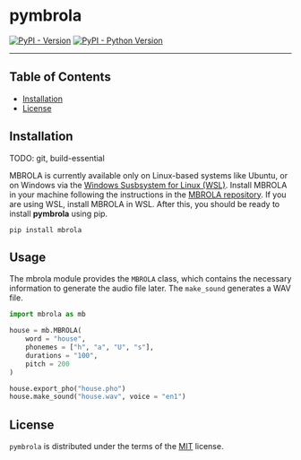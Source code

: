 # pymbrola

[![PyPI - Version](https://img.shields.io/pypi/v/mbrola.svg)](https://pypi.org/project/mbrola)
[![PyPI - Python Version](https://img.shields.io/pypi/pyversions/mbrola.svg)](https://pypi.org/project/mbrola)

-----


## Table of Contents

- [Installation](#installation)
- [License](#license)

## Installation

TODO: git, build-essential

MBROLA is currently available only on Linux-based systems like Ubuntu, or on Windows via the [Windows Susbsystem for Linux (WSL)](https://learn.microsoft.com/en-us/windows/wsl/install). Install MBROLA in your machine following the instructions in the [MBROLA repository](https://github.com/numediart/MBROLA). If you are using WSL, install MBROLA in WSL. After this, you should be ready to install **pymbrola** using pip.

```console
pip install mbrola
```

## Usage

The mbrola module provides the `MBROLA` class, which contains the necessary information to generate the audio file later. The `make_sound` generates a WAV file. 

```python
import mbrola as mb

house = mb.MBROLA(
    word = "house", 
    phonemes = ["h", "a", "U", "s"],
    durations = "100",
    pitch = 200
)

house.export_pho("house.pho")
house.make_sound("house.wav", voice = "en1")
```

## License

`pymbrola` is distributed under the terms of the [MIT](https://spdx.org/licenses/MIT.html) license.
